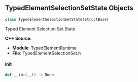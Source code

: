 ## TypedElementSelectionSetState Objects

```python
class TypedElementSelectionSetState(StructBase)
```

Typed Element Selection Set State

**C++ Source:**

- **Module**: TypedElementRuntime
- **File**: TypedElementSelectionSet.h

<a id="unreal.TypedElementSelectionSetState.__init__"></a>

#### __init__

```python
def __init__() -> None
```

<a id="unreal.TypedElementIsSelectedOptions"></a>